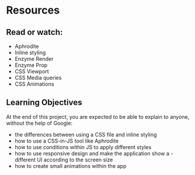 # Resources
## Read or watch:

- Aphrodite
- Inline styling
- Enzyme Render
- Enzyme Prop
- CSS Viewport
- CSS Media queries
- CSS Animations

## Learning Objectives
At the end of this project, you are expected to be able to explain to anyone, without the help of Google:

- the differences between using a CSS file and inline styling
- how to use a CSS-in-JS tool like Aphrodite
- how to use conditions within JS to apply different styles
- how to use responsive design and make the application show a  - different UI according to the screen size
- how to create small animations within the app
